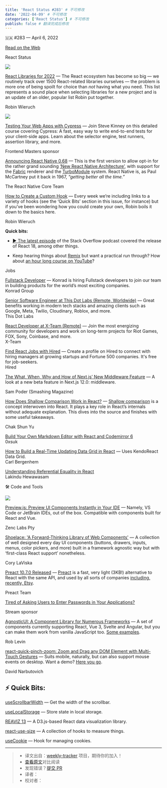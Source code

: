 ```yaml
---
title: 'React Status #283' # 不可修改
date: '2022-04-09' # 不可修改
categories: ['React Status'] # 不可修改
publish: false # 翻译完成后修改
---
```


<!--以上是预览信息，图片一张或限制百字左右，前者优先，全文请使用二级及以下标题-->
<!-- more -->

🇺🇦 #​283 — April 6, 2022

[Read on the Web](https://react.statuscode.com/link/121933/web)

React Status

[![](https://res.cloudinary.com/cpress/image/upload/w_1280,e_sharpen:60/fyqbbbil0al2majbxeww.jpg)](https://react.statuscode.com/link/121934/web)

[React Libraries for 2022](https://react.statuscode.com/link/121934/web "www.robinwieruch.de") — The React ecosystem has become so big — we routinely track over 1500 React-related libraries ourselves — the problem is more one of being spoilt for choice than _not_ having what you need. This list represents a sound place when selecting libraries for a new project and is an update of an older, popular list Robin put together.

Robin Wieruch

[![](https://copm.s3.amazonaws.com/42e6819e.jpg)](https://react.statuscode.com/link/121935/web)

[Testing Your Web Apps with Cypress](https://react.statuscode.com/link/121935/web "frontendmasters.com") — Join Steve Kinney on this detailed course covering Cypress: A fast, easy way to write end-to-end tests for your client-side apps. Learn about the selector engine, test runners, assertion library, and more.

Frontend Masters sponsor

[Announcing React Native 0.68](https://react.statuscode.com/link/121936/web "reactnative.dev") — This is the first version to allow opt-in for the rather grand sounding [‘New React Native Architecture’](https://react.statuscode.com/link/121937/web), with support for the [Fabric](https://react.statuscode.com/link/121938/web) renderer and the [TurboModule](https://react.statuscode.com/link/121939/web) system. React Native is, as Paul McCartney put it back in 1967, _“getting better all the time.”_

The React Native Core Team

[How to Create a Custom Hook](https://react.statuscode.com/link/121940/web "www.robinwieruch.de") — Every week we’re including links to a variety of hooks (see the ‘Quick Bits’ section in this issue, for instance) but if you’ve been wondering how you could create your own, Robin boils it down to the basics here.

Robin Wieruch

**Quick bits:**

*   [▶️ The latest episode](https://react.statuscode.com/link/121941/web) of the Stack Overflow podcast covered the release of React 18, among other things.
    
*   Keep hearing things about [Remix](https://react.statuscode.com/link/121942/web) but want a practical run through? How about [an hour long course on YouTube](https://react.statuscode.com/link/121943/web)?
    

Jobs

[Fullstack Developer](https://react.statuscode.com/link/121944/web) — Konrad is hiring Fullstack developers to join our team in building products for the world’s most exciting companies.  
Konrad Group

[Senior Software Engineer at This Dot Labs (Remote, Worldwide)](https://react.statuscode.com/link/121945/web) — Great benefits working in modern tech stacks and amazing clients such as Google, Meta, Twilio, Cloudinary, Roblox, and more.  
This Dot Labs

[React Developer at X-Team (Remote)](https://react.statuscode.com/link/121946/web) — Join the most energizing community for developers and work on long-term projects for Riot Games, FOX, Sony, Coinbase, and more.  
X-Team

[Find React Jobs with Hired](https://react.statuscode.com/link/121947/web) — Create a profile on Hired to connect with hiring managers at growing startups and Fortune 500 companies. It's free for job-seekers.  
Hired

[The What, When, Why and How of Next.js’ New Middleware Feature](https://react.statuscode.com/link/121948/web "www.smashingmagazine.com") — A look at a new beta feature in Next.js 12.0: middleware.

Sam Poder (Smashing Magazine)

[How Does Shallow Comparison Work in React?](https://react.statuscode.com/link/121949/web "www.chakshunyu.com") — [Shallow comparison](https://react.statuscode.com/link/121950/web) is a concept interwoven into React. It plays a key role in React’s internals without adequate explanation. This dives into the source and finishes with some useful takeaways.

Chak Shun Yu

[Build Your Own Markdown Editor with React and Codemirror 6](https://react.statuscode.com/link/121951/web)  
0xsuk

[How to Build a Real-Time Updating Data Grid in React](https://react.statuscode.com/link/121952/web) — Uses KendoReact Data Grid.  
Carl Bergenhem

[Understanding Referential Equality in React](https://react.statuscode.com/link/121953/web)  
Lakindu Hewawasam

🛠 Code and Tools

[![](https://res.cloudinary.com/cpress/image/upload/w_1280,e_sharpen:60/mwmu3126p368ospiiv6s.jpg)](https://react.statuscode.com/link/121954/web)

[Preview.js: Preview UI Components Instantly in Your IDE](https://react.statuscode.com/link/121954/web "previewjs.com") — Namely, VS Code or JetBrain IDEs, out of the box. Compatible with components built for React and Vue.

Zenc Labs Pty

[Shoelace: 'A Forward-Thinking Library of Web Components'](https://react.statuscode.com/link/121955/web "shoelace.style") — A collection of well designed every day UI components (buttons, drawers, inputs, menus, color pickers, and more) built in a framework agnostic way but with ‘first-class React support’ nonetheless.

Cory LaViska

[Preact 10.7.0 Released](https://react.statuscode.com/link/121956/web "github.com") — [Preact](https://react.statuscode.com/link/121957/web) is a fast, very light (3KB!) alternative to React with the same API, and used by all sorts of companies [including, recently, Etsy](https://react.statuscode.com/link/121958/web).

Preact Team

[Tired of Asking Users to Enter Passwords in Your Applications?](https://react.statuscode.com/link/121959/web "getstream.io")

Stream sponsor

[AgnosticUI: A Component Library for Numerous Frameworks](https://react.statuscode.com/link/121960/web "www.agnosticui.com") — A set of components currently supporting React, Vue 3, Svelte and Angular, but you can make them work from vanilla JavaScript too. [Some examples](https://react.statuscode.com/link/121961/web).

Rob Levin

[react-quick-pinch-zoom: Zoom and Drag any DOM Element with Multi-Touch Gestures](https://react.statuscode.com/link/121962/web "github.com") — Suits mobile, naturally, but can also support mouse events on desktop. Want a demo? [Here you go](https://react.statuscode.com/link/121963/web).

David Narbutovich

⚡️ Quick Bits:
--------------

[useScrollbarWidth](https://react.statuscode.com/link/121964/web) — Get the width of the scrollbar.

[useLocalStorage](https://react.statuscode.com/link/121965/web) — Store state in local storage.

[REAVIZ 13](https://react.statuscode.com/link/121966/web) — A D3.js-based React data visualization library.

[react-use-size](https://react.statuscode.com/link/121967/web) — A collection of hooks to measure things.

[useCookie](https://react.statuscode.com/link/121968/web) — Hook for managing cookies.

---
> * 译文出自：[weekly-tracker](https://github.com/FEDarling/weekly-tracker) 项目，期待你的加入！
> * [查看原文](https://react.statuscode.com/issues/283)对比阅读
> * 发现错误？[提交 PR](https://github.com/FEDarling/weekly-tracker/blob/main/weeklys/react_status/283)
> * 译者：
> * 校对者：
